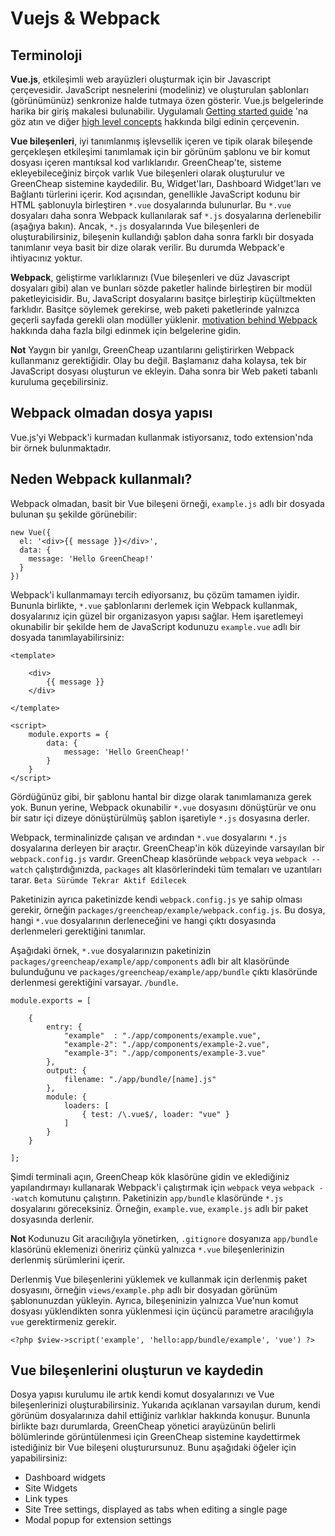 # Vuejs & Webpack

## Terminoloji

**Vue.js**, etkileşimli web arayüzleri oluşturmak için bir Javascript çerçevesidir. JavaScript nesnelerini (modeliniz) ve oluşturulan şablonları (görünümünüz) senkronize halde tutmaya özen gösterir. Vue.js belgelerinde harika bir giriş makalesi bulunabilir. Uygulamalı [Getting started guide](http://vuejs.org/guide/) 'na göz atın ve diğer [high level concepts](http://blog.evanyou.me/2015/10/25/vuejs-re-introduction/) hakkında bilgi edinin çerçevenin.

**Vue bileşenleri**, iyi tanımlanmış işlevsellik içeren ve tipik olarak bileşende gerçekleşen etkileşimi tanımlamak için bir görünüm şablonu ve bir komut dosyası içeren mantıksal kod varlıklarıdır. GreenCheap'te, sisteme ekleyebileceğiniz birçok varlık Vue bileşenleri olarak oluşturulur ve GreenCheap sistemine kaydedilir. Bu, Widget'ları, Dashboard Widget'ları ve Bağlantı türlerini içerir. Kod açısından, genellikle JavaScript kodunu bir HTML şablonuyla birleştiren `*.vue` dosyalarında bulunurlar. Bu `*.vue` dosyaları daha sonra Webpack kullanılarak saf `*.js` dosyalarına derlenebilir (aşağıya bakın). Ancak, `*.js` dosyalarında Vue bileşenleri de oluşturabilirsiniz, bileşenin kullandığı şablon daha sonra farklı bir dosyada tanımlanır veya basit bir dize olarak verilir. Bu durumda Webpack'e ihtiyacınız yoktur.

**Webpack**, geliştirme varlıklarınızı (Vue bileşenleri ve düz Javascript dosyaları gibi) alan ve bunları sözde paketler halinde birleştiren bir modül paketleyicisidir. Bu, JavaScript dosyalarını basitçe birleştirip küçültmekten farklıdır. Basitçe söylemek gerekirse, web paketi paketlerinde yalnızca geçerli sayfada gerekli olan modüller yüklenir. [motivation behind Webpack](http://webpack.github.io/docs/motivation.html) hakkında daha fazla bilgi edinmek için belgelerine gidin.

**Not** Yaygın bir yanılgı, GreenCheap uzantılarını geliştirirken Webpack kullanmanız gerektiğidir. Olay bu değil. Başlamanız daha kolaysa, tek bir JavaScript dosyası oluşturun ve ekleyin. Daha sonra bir Web paketi tabanlı kuruluma geçebilirsiniz.

## Webpack olmadan dosya yapısı

Vue.js'yi Webpack'i kurmadan kullanmak istiyorsanız, todo extension'nda bir örnek bulunmaktadır.

## Neden Webpack kullanmalı?

Webpack olmadan, basit bir Vue bileşeni örneği, `example.js` adlı bir dosyada bulunan şu şekilde görünebilir:

```
new Vue({
  el: '<div>{{ message }}</div>',
  data: {
    message: 'Hello GreenCheap!'
  }
})
```

Webpack'i kullanmamayı tercih ediyorsanız, bu çözüm tamamen iyidir. Bununla birlikte, `*.vue` şablonlarını derlemek için Webpack kullanmak, dosyalarınız için güzel bir organizasyon yapısı sağlar. Hem işaretlemeyi okunabilir bir şekilde hem de JavaScript kodunuzu `example.vue` adlı bir dosyada tanımlayabilirsiniz:

```
<template>

	<div>
  		{{ message }}
	</div>

</template>

<script>
	module.exports = {
		data: {
    		message: 'Hello GreenCheap!'
  		}
  	}
</script>
```

Gördüğünüz gibi, bir şablonu hantal bir dizge olarak tanımlamanıza gerek yok. Bunun yerine, Webpack okunabilir `*.vue` dosyasını dönüştürür ve onu bir satır içi dizeye dönüştürülmüş şablon işaretiyle `*.js` dosyasına derler.

Webpack, terminalinizde çalışan ve ardından `*.vue` dosyalarını `*.js` dosyalarına derleyen bir araçtır. GreenCheap'in kök düzeyinde varsayılan bir `webpack.config.js` vardır. GreenCheap klasöründe `webpack` veya `webpack --watch` çalıştırdığınızda, `packages` alt klasörlerindeki tüm temaları ve uzantıları tarar. `Beta Sürümde Tekrar Aktif Edilecek`

Paketinizin ayrıca paketinizde kendi `webpack.config.js` ye sahip olması gerekir, örneğin `packages/greencheap/example/webpack.config.js`. Bu dosya, hangi `*.vue` dosyalarının derleneceğini ve hangi çıktı dosyasında derlenmeleri gerektiğini tanımlar.

Aşağıdaki örnek, `*.vue` dosyalarınızın paketinizin `packages/greencheap/example/app/components` adlı bir alt klasöründe bulunduğunu ve `packages/greencheap/example/app/bundle` çıktı klasöründe derlenmesi gerektiğini varsayar. `/bundle`.

```
module.exports = [

    {
        entry: {
            "example"  : "./app/components/example.vue",
            "example-2": "./app/components/example-2.vue",
            "example-3": "./app/components/example-3.vue"
        },
        output: {
            filename: "./app/bundle/[name].js"
        },
        module: {
            loaders: [
                { test: /\.vue$/, loader: "vue" }
            ]
        }
    }

];
```

Şimdi terminali açın, GreenCheap kök klasörüne gidin ve eklediğiniz yapılandırmayı kullanarak Webpack'i çalıştırmak için `webpack` veya `webpack --watch` komutunu çalıştırın. Paketinizin `app/bundle` klasöründe `*.js` dosyalarını göreceksiniz. Örneğin, `example.vue`, `example.js` adlı bir paket dosyasında derlenir.

**Not** Kodunuzu Git aracılığıyla yönetirken, `.gitignore` dosyanıza `app/bundle` klasörünü eklemenizi öneririz çünkü yalnızca `*.vue` bileşenlerinizin derlenmiş sürümlerini içerir.

Derlenmiş Vue bileşenlerini yüklemek ve kullanmak için derlenmiş paket dosyasını, örneğin `views/example.php` adlı bir dosyadan görünüm şablonunuzdan yükleyin. Ayrıca, bileşeninizin yalnızca Vue'nun komut dosyası yüklendikten sonra yüklenmesi için üçüncü parametre aracılığıyla `vue` gerektirmeniz gerekir.

```
<?php $view->script('example', 'hello:app/bundle/example', 'vue') ?>
```

## Vue bileşenlerini oluşturun ve kaydedin

Dosya yapısı kurulumu ile artık kendi komut dosyalarınızı ve Vue bileşenlerinizi oluşturabilirsiniz. Yukarıda açıklanan varsayılan durum, kendi görünüm dosyalarınıza dahil ettiğiniz varlıklar hakkında konuşur. Bununla birlikte bazı durumlarda, GreenCheap yönetici arayüzünün belirli bölümlerinde görüntülenmesi için GreenCheap sistemine kaydettirmek istediğiniz bir Vue bileşeni oluşturursunuz. Bunu aşağıdaki öğeler için yapabilirsiniz:

* Dashboard widgets
* Site Widgets
* Link types
* Site Tree settings, displayed as tabs when editing a single page
* Modal popup for extension settings